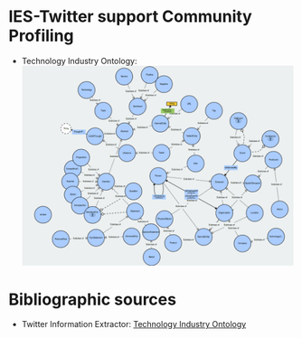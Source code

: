 # IES-Twitter support Community Profiling
* Technology Industry Ontology:
![Technology Industry Ontology](https://github.com/giuseppevalentinobaldi/ies-twitter/blob/master/img/schema_industry_ontology.png)

# Bibliographic sources
* Twitter Information Extractor: [Technology Industry Ontology](https://github.com/shuw/ies-twitter)
